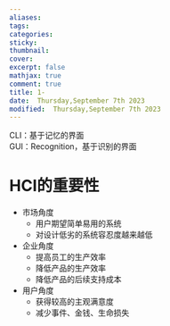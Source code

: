 ```yaml
---
aliases: 
tags: 
categories:
sticky:
thumbnail:
cover: 
excerpt: false
mathjax: true
comment: true
title: 1-
date:  Thursday,September 7th 2023
modified:  Thursday,September 7th 2023
---
```


CLI：基于记忆的界面  
GUI：Recognition，基于识别的界面

 
 
# HCI的重要性

- 市场角度
	- 用户期望简单易用的系统
	- 对设计低劣的系统容忍度越来越低
- 企业角度
	- 提高员工的生产效率
	- 降低产品的生产效率
	- 降低产品的后续支持成本
- 用户角度
	- 获得较高的主观满意度
	- 减少事件、金钱、生命损失
